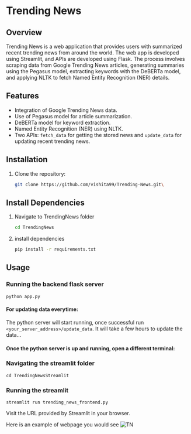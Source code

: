 
# Trending News

## Overview

Trending News is a web application that provides users with summarized recent trending news from around the world. The web app is developed using Streamlit, and APIs are developed using Flask. The process involves scraping data from Google Trending News articles, generating summaries using the Pegasus model, extracting keywords with the DeBERTa model, and applying NLTK to fetch Named Entity Recognition (NER) details.

## Features

- Integration of Google Trending News data.
- Use of Pegasus model for article summarization.
- DeBERTa model for keyword extraction.
- Named Entity Recognition (NER) using NLTK.
- Two APIs: `fetch_data` for getting the stored news and `update_data` for updating recent trending news.

## Installation

1. Clone the repository:

   ```bash
   git clone https://github.com/vishita99/Trending-News.git\

## Install Dependencies

1. Navigate to TrendingNews folder 

    ```bash
   cd TrendingNews

2. install dependencies
   ```bash
   pip install -r requirements.txt

## Usage

### Running the backend flask server
    python app.py

#### For updating data everytime:
The python server will start running, once successful run `<your_server_address>/update_data`. It will take a few hours to update the data...

#### Once the python server is up and running, open a different terminal:

### Navigating the streamlit folder

    cd TrendingNewsStreamlit

### Running the streamlit

    streamlit run trending_news_frontend.py

Visit the URL provided by Streamlit in your browser.

Here is an example of webpage you would see
![TN](https://github.com/vishita99/TrendingNews/assets/63235722/de5bccbd-ee80-42ec-84e8-cec926fc2f8c)
